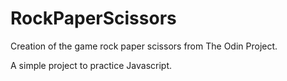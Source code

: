 # RockPaperScissors
Creation of the game rock paper scissors from The Odin Project.

A simple project to practice Javascript. 
